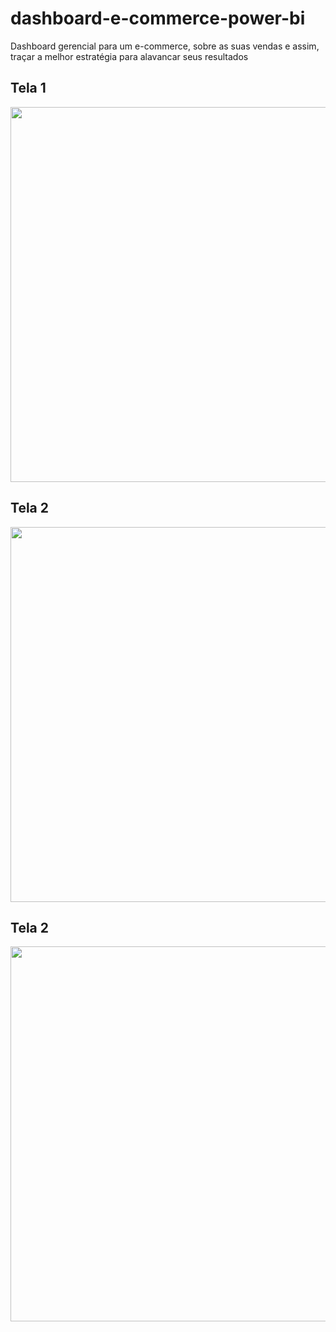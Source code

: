 # dashboard-e-commerce-power-bi
Dashboard gerencial para um e-commerce, sobre as suas vendas e assim, traçar a melhor estratégia para alavancar seus resultados   

## Tela 1
<img src="https://github.com/michelmartinss/dashboard-e-commerce-power-bi/assets/31022049/33194125-c08a-4626-bd0d-bb1fd5d6dd36" width="600">

## Tela 2
<img src="https://github.com/michelmartinss/dashboard-e-commerce-power-bi/assets/31022049/ab0c189b-9dbc-434f-b062-9e3f1de07787" width="600">

## Tela 2
<img src="https://github.com/michelmartinss/dashboard-e-commerce-power-bi/assets/31022049/55a9c607-df79-4ef3-b035-87fc8cc7db93" width="600">
